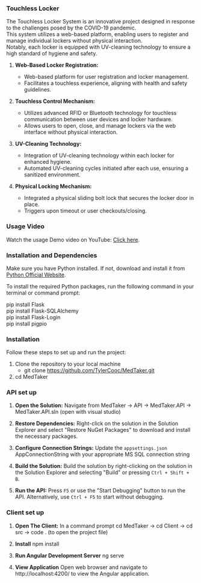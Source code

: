 ### Touchless Locker

The Touchless Locker System is an innovative project designed in response to the challenges posed by the COVID-19 pandemic.   
This system utilizes a web-based platform, enabling users to register and manage individual lockers without physical interaction.   
Notably, each locker is equipped with UV-cleaning technology to ensure a high standard of hygiene and safety.    

1. **Web-Based Locker Registration:**
   - Web-based platform for user registration and locker management.
   - Facilitates a touchless experience, aligning with health and safety guidelines.

2. **Touchless Control Mechanism:**
   - Utilizes advanced RFID or Bluetooth technology for touchless communication between user devices and locker hardware.
   - Allows users to open, close, and manage lockers via the web interface without physical interaction.

3. **UV-Cleaning Technology:**
   - Integration of UV-cleaning technology within each locker for enhanced hygiene.
   - Automated UV-cleaning cycles initiated after each use, ensuring a sanitized environment.

4. **Physical Locking Mechanism:**    
   - Integrated a physical sliding bolt lock that secures the locker door in place.  
   - Triggers upon timeout or user checkouts/closing.  

### Usage Video

Watch the usage Demo video on YouTube: [Click here](https://www.youtube.com/shorts/aMTrarnIxpA).

### Installation and Dependencies

Make sure you have Python installed. If not, download and install it from [Python Official Website](https://www.python.org/).  

To install the required Python packages, run the following command in your terminal or command prompt:  

pip install Flask   
pip install Flask-SQLAlchemy   
pip install Flask-Login   
pip install pigpio    
  
### Installation
Follow these steps to set up and run the project:

1. Clone the repository to your local machine
   - git clone https://github.com/TylerCooc/MedTaker.git
2. cd MedTaker

### API set up
1. **Open the Solution:**
   Navigate from MedTaker -> API -> MedTaker.API -> MedTaker.API.sln (open with visual studio)

2. **Restore Dependencies:**
   Right-click on the solution in the Solution Explorer and select "Restore NuGet Packages" to download and install the necessary packages.

3. **Configure Connection Strings:**
   Update the `appsettings.json` AppConnectionString with your appropriate MS SQL connection string

4. **Build the Solution:**
   Build the solution by right-clicking on the solution in the Solution Explorer and selecting "Build" or pressing `Ctrl + Shift + B`.

5. **Run the API:**
   Press `F5` or use the "Start Debugging" button to run the API. Alternatively, use `Ctrl + F5` to start without debugging.

### Client set up
1. **Open The Client:**
   In a command prompt cd MedTaker -> cd Client -> cd src -> code . (to open the project file)

2. **Install**
   npm install

3. **Run Angular Development Server**
   ng serve

4. **View Application**
   Open web browser and navigate to http://localhost:4200/ to view the Angular application.
